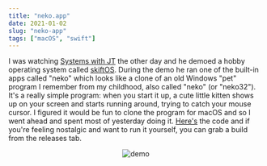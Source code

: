 ```yaml
---
title: "neko.app"
date: 2021-01-02
slug: "neko-app"
tags: ["macOS", "swift"]
---
```


I was watching [Systems with JT] the other day and he demoed a hobby
operating system called [skiftOS].  During the demo he ran one of the
built-in apps called "neko" which looks like a clone of an old Windows
"pet" program I remember from my childhood, also called "neko" (or
"neko32").  It's a really simple program: when you start it up, a cute
little kitten shows up on your screen and starts running around,
trying to catch your mouse cursor.  I figured it would be fun to clone
the program for macOS and so I went ahead and spent most of yesterday
doing it.  [Here's][code] the code and if you're feeling nostalgic and
want to run it yourself, you can grab a build from the releases tab.

<center>
  <img src="/img/neko.gif" alt="demo">
</center>

[Systems with JT]: https://www.youtube.com/channel/UCrW38UKhlPoApXiuKNghuig
[skiftOS]: https://github.com/skiftOS/skift
[code]: https://github.com/bogdanp/neko
